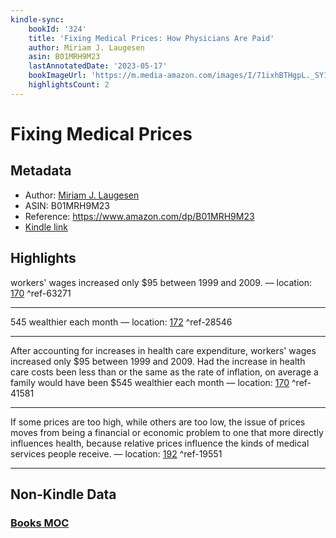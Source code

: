 ```yaml
---
kindle-sync:
    bookId: '324'
    title: 'Fixing Medical Prices: How Physicians Are Paid'
    author: Miriam J. Laugesen
    asin: B01MRH9M23
    lastAnnotatedDate: '2023-05-17'
    bookImageUrl: 'https://m.media-amazon.com/images/I/71ixhBTHgpL._SY160.jpg'
    highlightsCount: 2
---
```


# Fixing Medical Prices

## Metadata

-   Author: [Miriam J. Laugesen](https://www.amazon.comundefined)
-   ASIN: B01MRH9M23
-   Reference: https://www.amazon.com/dp/B01MRH9M23
-   [Kindle link](kindle://book?action=open&asin=B01MRH9M23)

## Highlights

workers' wages increased only $95 between 1999 and 2009. — location: [170](kindle://book?action=open&asin=B01MRH9M23&location=170) ^ref-63271

---

545 wealthier each month — location: [172](kindle://book?action=open&asin=B01MRH9M23&location=172) ^ref-28546

---

After accounting for increases in health care expenditure, workers' wages increased only $95 between 1999 and 2009. Had the increase in health care costs been less than or the same as the rate of inflation, on average a family would have been $545 wealthier each month — location: [170](kindle://book?action=open&asin=B01MRH9M23&location=170) ^ref-41581

---

If some prices are too high, while others are too low, the issue of prices moves from being a financial or economic problem to one that more directly influences health, because relative prices influence the kinds of medical services people receive. — location: [192](kindle://book?action=open&asin=B01MRH9M23&location=192) ^ref-19551

---

## Non-Kindle Data

### [Books MOC](Books%20MOC.md)
